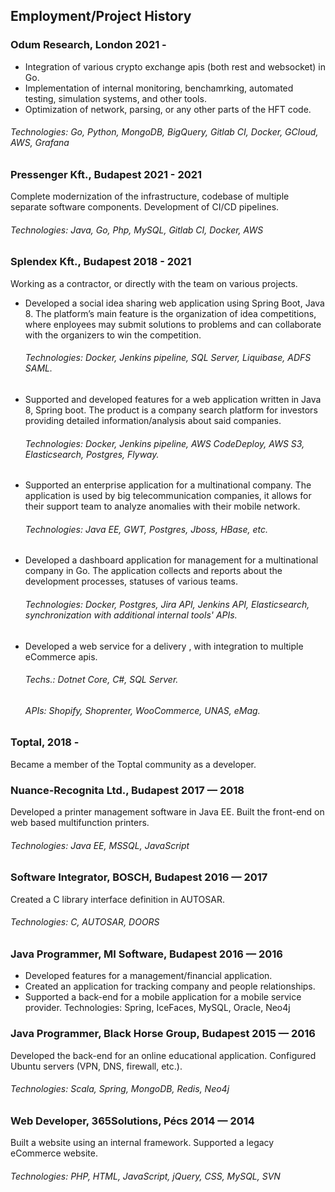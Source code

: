## Employment/Project History

### Odum Research, London 2021 -
- Integration of various crypto exchange apis (both rest and websocket) in Go.
- Implementation of internal monitoring, benchamrking, automated testing, simulation systems, and other tools.
- Optimization of network, parsing, or any other parts of the HFT code.

###### Technologies: Go, Python, MongoDB, BigQuery, Gitlab CI, Docker, GCloud, AWS, Grafana

### Pressenger Kft., Budapest 2021 - 2021
Complete modernization of the infrastructure, codebase of multiple separate software components.
Development of CI/CD pipelines.
###### Technologies: Java, Go, Php, MySQL, Gitlab CI, Docker, AWS

### Splendex Kft., Budapest 2018 - 2021
Working as a contractor, or directly with the team on various projects.

- Developed a social idea sharing web application using Spring Boot, Java 8. The platform’s main feature is the organization of idea competitions, where enployees may submit solutions to problems and can collaborate with the organizers to win the competition.
  ###### Technologies: Docker, Jenkins pipeline, SQL Server, Liquibase, ADFS SAML. 
- Supported and developed features for a web application written in Java 8, Spring boot.
  The product is a company search platform for investors providing detailed information/analysis about said companies.
  ###### Technologies: Docker, Jenkins pipeline, AWS CodeDeploy, AWS S3, Elasticsearch, Postgres, Flyway.
- Supported an enterprise application for a multinational company.
  The application is used by big telecommunication companies, 
  it allows for their support team to analyze anomalies with their mobile network.
  ###### Technologies: Java EE, GWT, Postgres, Jboss, HBase, etc.
- Developed a dashboard application for management for a multinational company in Go.
  The application collects and reports about the development processes, statuses of various teams.
  ###### Technologies: Docker, Postgres, Jira API, Jenkins API, Elasticsearch, synchronization with additional internal tools' APIs.
- Developed a web service for a delivery , with integration to multiple eCommerce apis.
  ###### Techs.: Dotnet Core, C#, SQL Server.
  ###### APIs: Shopify, Shoprenter, WooCommerce, UNAS, eMag.

### Toptal, 2018 -
Became a member of the Toptal community as a developer.

### Nuance-Recognita  Ltd., Budapest 2017 — 2018
Developed a printer management software in Java EE.
Built the front-end on web based multifunction printers.
###### Technologies: Java EE, MSSQL, JavaScript

### Software Integrator, BOSCH, Budapest 2016 — 2017
Created a C library interface definition in AUTOSAR.
###### Technologies: C, AUTOSAR, DOORS

### Java Programmer, MI Software, Budapest 2016 — 2016
- Developed features for a management/financial application.
- Created an application for tracking company and people relationships.
- Supported a back-end for a mobile application for a mobile service provider.
Technologies: Spring, IceFaces, MySQL, Oracle, Neo4j
### Java Programmer, Black Horse Group, Budapest 2015 — 2016
Developed the back-end for an online educational application.
Configured Ubuntu servers (VPN, DNS, firewall, etc.).
###### Technologies: Scala, Spring, MongoDB, Redis, Neo4j
### Web Developer, 365Solutions, Pécs 2014 — 2014
Built a website using an internal framework. Supported a legacy eCommerce website.
###### Technologies: PHP, HTML, JavaScript, jQuery, CSS, MySQL, SVN
